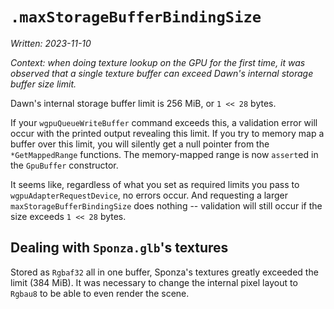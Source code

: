 # `.maxStorageBufferBindingSize`

_Written: 2023-11-10_

_Context: when doing texture lookup on the GPU for the first time, it was observed that a single texture buffer can exceed Dawn's internal storage buffer size limit._

Dawn's internal storage buffer limit is 256 MiB, or `1 << 28` bytes.

If your `wgpuQueueWriteBuffer` command exceeds this, a validation error will occur with the printed output revealing this limit. If you try to memory map a buffer over this limit, you will silently get a null pointer from the `*GetMappedRange` functions. The memory-mapped range is now `assert`ed in the `GpuBuffer` constructor.

It seems like, regardless of what you set as required limits you pass to `wgpuAdapterRequestDevice`, no errors occur. And requesting a larger `maxStorageBufferBindingSize` does nothing -- validation will still occur if the size exceeds `1 << 28` bytes.

## Dealing with `Sponza.glb`'s textures

Stored as `Rgbaf32` all in one buffer, Sponza's textures greatly exceeded the limit (384 MiB). It was necessary to change the internal pixel layout to `Rgbau8` to be able to even render the scene.

